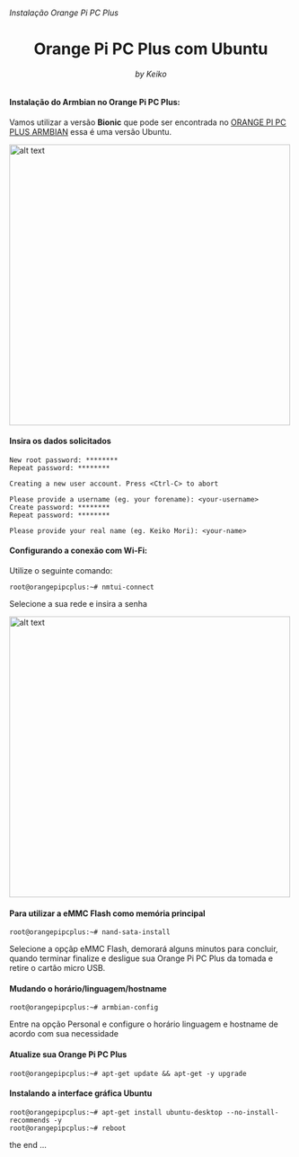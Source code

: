 <h6>Instalação Orange Pi PC Plus</h6>
<h1 align="center">Orange Pi PC Plus com Ubuntu</h1>
<h6 align="center">by Keiko</h6>


<h4>Instalação do Armbian no Orange Pi PC Plus:</h4>

Vamos utilizar a versão **Bionic** que pode ser encontrada no [ORANGE PI PC PLUS ARMBIAN](https://www.armbian.com/orange-pi-pc-plus) essa é uma versão Ubuntu.

<img align="center" src="https://github.com/keikomori/orange-pi-pc-plus-com-ubuntu/blob/master/img/bionic-armbian.png" alt="alt text" width="500"/>

<h4>Insira os dados solicitados</h4>

```
New root password: ********
Repeat password: ********

Creating a new user account. Press <Ctrl-C> to abort

Please provide a username (eg. your forename): <your-username>
Create password: ********
Repeat password: ********

Please provide your real name (eg. Keiko Mori): <your-name>
```

<h4>Configurando a conexão com Wi-Fi:</h4>

Utilize o seguinte comando:

```
root@orangepipcplus:~# nmtui-connect
```

Selecione a sua rede e insira a senha

<img align="center" src="https://github.com/keikomori/orange-pi-pc-plus-com-ubuntu/blob/master/img/connect-wi-fi.png" alt="alt text" width="500"/>

<h4>Para utilizar a eMMC Flash como memória principal</h4>

```
root@orangepipcplus:~# nand-sata-install
```

Selecione a opçãp eMMC Flash, demorará alguns minutos para concluir, quando terminar finalize e desligue sua Orange Pi PC Plus da tomada e retire o cartão micro USB.

<h4>Mudando o horário/linguagem/hostname</h4>

```
root@orangepipcplus:~# armbian-config
```

Entre na opção Personal e configure o horário linguagem e hostname de acordo com sua necessidade

<h4>Atualize sua Orange Pi PC Plus</h4>

```
root@orangepipcplus:~# apt-get update && apt-get -y upgrade
```

<h4>Instalando a interface gráfica Ubuntu</h4>

```
root@orangepipcplus:~# apt-get install ubuntu-desktop --no-install-recommends -y
root@orangepipcplus:~# reboot
```

the end ...


